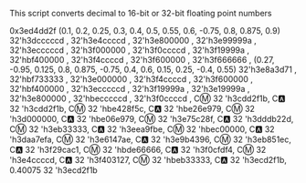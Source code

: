 This script converts decimal to 16-bit or 32-bit floating point numbers


0x3ed4dd2f
(0.1, 0.2, 0.25, 0.3, 0.4, 0.5, 0.55, 0.6, -0.75, 0.8, 0.875, 0.9)
32'h3dcccccd , 32'h3e4ccccd , 32'h3e800000 , 32'h3e99999a , 32'h3ecccccd , 32'h3f000000 , 32'h3f0ccccd , 32'h3f19999a , 32'hbf400000 , 32'h3f4ccccd , 32'h3f600000 , 32'h3f666666 , 
(0.27, -0.95, 0.125, 0.8, 0.875, -0.75, 0.4, 0.6, 0.15, 0.25, -0.4, 0.55)
32'h3e8a3d71 , 32'hbf733333 , 32'h3e000000 , 32'h3f4ccccd , 32'h3f600000 , 32'hbf400000 , 32'h3ecccccd , 32'h3f19999a , 32'h3e19999a , 32'h3e800000 , 32'hbecccccd , 32'h3f0ccccd , 
C:m: 32 'h3cdd2f1b, C:a: 32 'h3cdd2f1b, C:m: 32 'hbe428f5c, C:a: 32 'hbe26e979, C:m: 32 'h3d000000, C:a: 32 'hbe06e979, C:m: 32 'h3e75c28f, C:a: 32 'h3dddb22d, C:m: 32 'h3eb33333, C:a: 32 'h3eea9fbe, C:m: 32 'hbec00000, C:a: 32 'h3daa7efa, C:m: 32 'h3e6147ae, C:a: 32 'h3e9b4396, C:m: 32 'h3eb851ec, C:a: 32 'h3f29cac1, C:m: 32 'hbde66666, C:a: 32 'h3f0cfdf4, C:m: 32 'h3e4ccccd, C:a: 32 'h3f403127, C:m: 32 'hbeb33333, C:a: 32 'h3ecd2f1b, 
0.40075
32 'h3ecd2f1b
